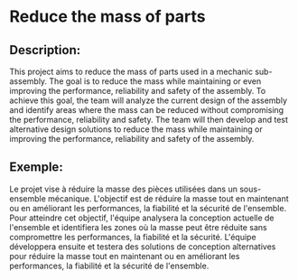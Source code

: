# Reduce the mass of parts

## Description:
This project aims to reduce the mass of parts used in a mechanic sub-assembly. The goal is to reduce the mass while maintaining or even improving the performance, reliability and safety of the assembly. To achieve this goal, the team will analyze the current design of the assembly and identify areas where the mass can be reduced without compromising the performance, reliability and safety. The team will then develop and test alternative design solutions to reduce the mass while maintaining or improving the performance, reliability and safety of the assembly.

## Exemple:
Le projet vise à réduire la masse des pièces utilisées dans un sous-ensemble mécanique. L'objectif est de réduire la masse tout en maintenant ou en améliorant les performances, la fiabilité et la sécurité de l'ensemble. Pour atteindre cet objectif, l'équipe analysera la conception actuelle de l'ensemble et identifiera les zones où la masse peut être réduite sans compromettre les performances, la fiabilité et la sécurité. L'équipe développera ensuite et testera des solutions de conception alternatives pour réduire la masse tout en maintenant ou en améliorant les performances, la fiabilité et la sécurité de l'ensemble.
